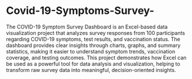 # Covid-19-Symptoms-Survey-
The COVID-19 Symptom Survey Dashboard is an Excel-based data visualization project that analyzes survey responses from 100 participants regarding COVID-19 symptoms, test results, and vaccination status. The dashboard provides clear insights through charts, graphs, and summary statistics, making it easier to understand symptom trends, vaccination coverage, and testing outcomes. This project demonstrates how Excel can be used as a powerful tool for data analysis and visualization, helping to transform raw survey data into meaningful, decision-oriented insights.

